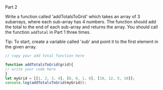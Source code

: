 Part 2

Write a function called 'addTotalsToGrid' which takes an array of 3 subarrays, where each sub-array has 4 numbers. The function should add the total to the end of each sub-array and returns the array. You should call the function `addTotal` in Part 1 three times.

Tip: To start, create a variable called 'sub' and point it to the first element in the given array.

```js
// copy your add total function here

function addTotalsToGrid(grid){
// write your code here
}
let myGrid = [[1, 2, 3, 4], [0, 0, 1, 0], [10, 12, 5, 10]];
console.log(addTotalsToGrid(myGrid));
```
